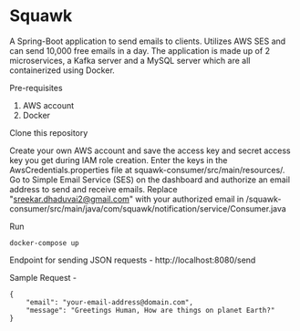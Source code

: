 # Squawk

A Spring-Boot application to send emails to clients. Utilizes AWS SES and can send 10,000 free emails in a day. The application is made up of 2 microservices, a Kafka server and a MySQL server which are all containerized using Docker.

Pre-requisites
1) AWS account
2) Docker

Clone this repository <br/>

Create your own AWS account and save the access key and secret access key you get during IAM role creation. Enter the keys in the AwsCredentials.properties file at squawk-consumer/src/main/resources/. Go to Simple Email Service (SES) on the dashboard and authorize an email address to send and receive emails. Replace "sreekar.dhaduvai2@gmail.com" with your authorized email in /squawk-consumer/src/main/java/com/squawk/notification/service/Consumer.java


Run 

```
docker-compose up
```

Endpoint for sending JSON requests - 
http://localhost:8080/send

Sample Request - 

```
{
	"email": "your-email-address@domain.com",
	"message": "Greetings Human, How are things on planet Earth?"
}
```
